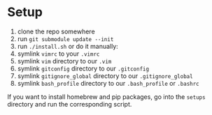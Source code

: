 Setup
=
 1. clone the repo somewhere
 1. run `git submodule update --init`
 1. run `./install.sh` or do it manually:
   1. symlink `vimrc` to your `.vimrc`
   1. symlink `vim` directory to our `.vim`
   1. symlink `gitconfig` directory to our `.gitconfig`
   1. symlink `gitignore_global` directory to our `.gitignore_global`
   1. symlink `bash_profile` directory to our `.bash_profile` or `.bashrc`

If you want to install homebrew and pip packages, go into the `setups` directory and run the corresponding script.

